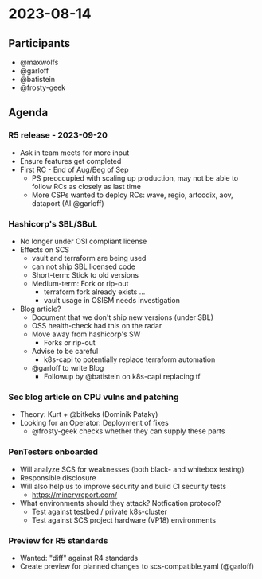 # 2023-08-14

## Participants
* @maxwolfs
* @garloff
* @batistein
* @frosty-geek

## Agenda

### R5 release - 2023-09-20
* Ask in team meets for more input
* Ensure features get completed
* First RC - End of Aug/Beg of Sep
    * PS preoccupied with scaling up production, may not be able to follow RCs as closely as last time
    * More CSPs wanted to deploy RCs: wave, regio, artcodix, aov, dataport (AI @garloff)

### Hashicorp's SBL/SBuL
* No longer under OSI compliant license
* Effects on SCS
    * vault and terraform are being used
    * can not ship SBL licensed code
    * Short-term: Stick to old versions
    * Medium-term: Fork or rip-out
        * terraform fork already exists ...
        * vault usage in OSISM needs investigation
* Blog article?
    * Document that we don't ship new versions (under SBL)
    * OSS health-check had this on the radar
    *  Move away from hashicorp's SW
        * Forks or rip-out
    * Advise to be careful
        * k8s-capi to potentially replace terraform automation
    * @garloff to write Blog
        * Followup by @batistein on k8s-capi replacing tf

### Sec blog article on CPU vulns and patching
* Theory: Kurt + @bitkeks (Dominik Pataky)
* Looking for an Operator: Deployment of fixes
    * @frosty-geek checks whether they can supply these parts

### PenTesters onboarded
* Will analyze SCS for weaknesses (both black- and whitebox testing)
* Responsible disclosure
* Will also help us to improve security and build CI security tests
    * https://mineryreport.com/
* What environments should they attack? Notfication protocol?
    * Test against testbed / private k8s-cluster
    * Test against SCS project hardware (VP18) environments

### Preview for R5 standards
* Wanted: "diff" against R4 standards
* Create preview for planned changes to scs-compatible.yaml (@garloff)

